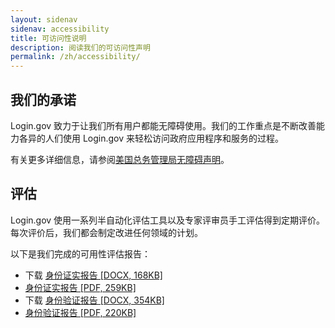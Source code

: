 ```yaml
---
layout: sidenav
sidenav: accessibility
title: 可访问性说明
description: 阅读我们的可访问性声明
permalink: /zh/accessibility/
---
```


## 我们的承诺
Login.gov 致力于让我们所有用户都能无障碍使用。我们的工作重点是不断改善能力各异的人们使用 Login.gov 来轻松访问政府应用程序和服务的过程。

有关更多详细信息，请参阅[美国总务管理局无障碍声明](https://www.gsa.gov/website-information/accessibility-statement)。

## 评估
Login.gov 使用一系列半自动化评估工具以及专家评审员手工评估得到定期评价。每次评价后，我们都会制定改进任何领域的计划。

以下是我们完成的可用性评估报告：

* 下载 [身份证实报告 [DOCX, 168KB]](/docs/2025-02-26_VPAT2.5Rev508-Identity-Authentication.docx)
* [身份证实报告 [PDF, 259KB]](/docs/2025-02-26_VPAT2.5Rev508-Identity-Authentication.pdf)
* 下载 [身份验证报告 [DOCX, 354KB]](/docs/2025-02-26_VPAT2.4Rev508-Identity-Verification-IdV.docx)
* [身份验证报告 [PDF, 220KB]](/docs/2025-02-26_VPAT2.4Rev508-Identity-Verification-IdV.pdf)
